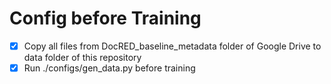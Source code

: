 # Config before Training
- [x] Copy all files from DocRED_baseline_metadata folder of Google Drive to data folder of this repository
- [x] Run ./configs/gen_data.py before training